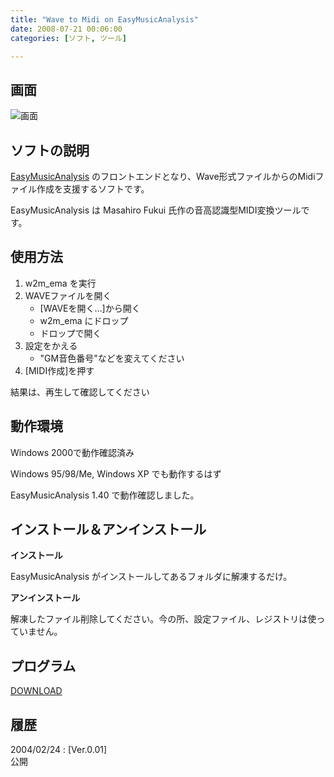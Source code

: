 ```yaml
---
title: "Wave to Midi on EasyMusicAnalysis"
date: 2008-07-21 00:06:00
categories: [ソフト, ツール]

---
```


## 画面


![画面][1] 

 [1]: /images/w2m_ema.jpg

## ソフトの説明

[EasyMusicAnalysis][2] のフロントエンドとなり、Wave形式ファイルからのMidiファイル作成を支援するソフトです。
	  
EasyMusicAnalysis は Masahiro Fukui 氏作の音高認識型MIDI変換ツールです。 

 [2]: http://www.vector.co.jp/soft/winnt/art/se302100.html

## 使用方法

  1. w2m_ema を実行
  2. WAVEファイルを開く 
      * [WAVEを開く...]から開く
      * w2m_ema にドロップ
      * ドロップで開く
  3. 設定をかえる 
      * "GM音色番号"などを変えてください
  4. [MIDI作成]を押す

結果は、再生して確認してください 

## 動作環境

Windows 2000で動作確認済み
	  
Windows 95/98/Me, Windows XP でも動作するはず
	  
EasyMusicAnalysis 1.40 で動作確認しました。 

## インストール＆アンインストール

**インストール**
	  
EasyMusicAnalysis がインストールしてあるフォルダに解凍するだけ。 

**アンインストール**
	  
解凍したファイル削除してください。今の所、設定ファイル、レジストリは使っていません。 

## プログラム

[DOWNLOAD][3] 

 [3]: /soft/tool/w2m_ema.lzh "w2m_ema.lzh"

## 履歴

2004/02/24
: [Ver.0.01]<br />公開
